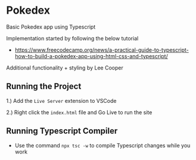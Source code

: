 # Pokedex

Basic Pokedex app using Typescript

Implementation started by following the below tutorial

- https://www.freecodecamp.org/news/a-practical-guide-to-typescript-how-to-build-a-pokedex-app-using-html-css-and-typescript/

Additional functionality + styling by Lee Cooper

## Running the Project

1.) Add the `Live Server` extension to VSCode

2.) Right click the `index.html` file and Go Live to run the site

## Running Typescript Compiler

- Use the command `npx tsc -w` to compile Typescript changes while you work
